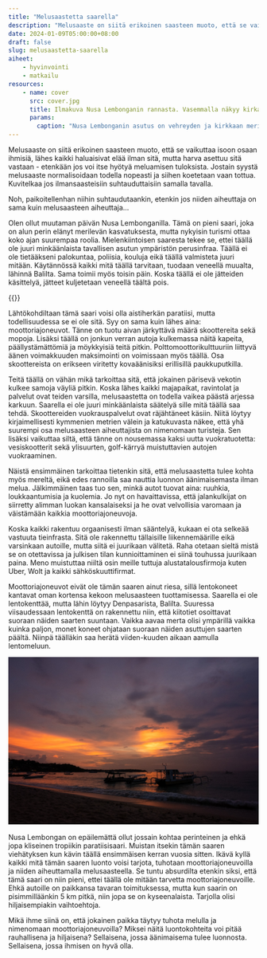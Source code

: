 ```yaml
---
title: "Melusaastetta saarella"
description: "Melusaaste on siitä erikoinen saasteen muoto, että se vaikuttaa isoon osaan ihmisiä, lähes kaikki haluaisivat elää ilman sitä, mutta harva asettuu sitä vastaan"
date: 2024-01-09T05:00:00+08:00
draft: false
slug: melusaastetta-saarella
aiheet:
    - hyvinvointi
    - matkailu
resources:
    - name: cover
      src: cover.jpg
      title: Ilmakuva Nusa Lembonganin rannasta. Vasemmalla näkyy kirkas meri ja oikealla vehreyden ja palmujen keskelle rakennettua asutusta. Teitä näkyy hyvin vähän tai ne ovat kapeita polkuja.
      params:
        caption: "Nusa Lembonganin asutus on vehreyden ja kirkkaan meriveren äärelle rakentunut. Talojen välissä kulkee kapeita polkuja, mutta leveitä teitä siellä on muutamaa pääkatua lukuun ottamatta todella vähän."
---
```


Melusaaste on siitä erikoinen saasteen muoto, että se vaikuttaa isoon osaan ihmisiä, lähes kaikki haluaisivat elää ilman sitä, mutta harva asettuu sitä vastaan - etenkään jos voi itse hyötyä meluamisen tuloksista. Jostain syystä melusaaste normalisoidaan todella nopeasti ja siihen koetetaan vaan tottua. Kuvitelkaa jos ilmansaasteisiin suhtauduttaisiin samalla tavalla. 

<!--more-->

Noh, paikoitellenhan niihin suhtaudutaankin, etenkin jos niiden aiheuttaja on sama kuin melusaasteen aiheuttaja...

Olen ollut muutaman päivän Nusa Lembonganilla. Tämä on pieni saari, joka on alun perin elänyt merilevän kasvatuksesta, mutta nykyisin turismi ottaa koko ajan suurempaa roolia. Mielenkiintoisen saaresta tekee se, ettei täällä ole juuri minkäänlaista tavallisen asutun ympäristön perusinfraa. Täällä ei ole tietääkseni palokuntaa, poliisia, kouluja eikä täällä valmisteta juuri mitään. Käytännössä kaikki mitä täällä tarvitaan, tuodaan veneellä muualta, lähinnä Balilta. Sama toimii myös toisin päin. Koska täällä ei ole jätteiden käsittelyä, jätteet kuljetetaan veneellä täältä pois.

{{<cover>}}

Lähtökohdiltaan tämä saari voisi olla aistiherkän paratiisi, mutta todellisuudessa se ei ole sitä. Syy on sama kuin lähes aina: moottoriajoneuvot. Tänne on tuotu aivan järkyttävä määrä skoottereita sekä mopoja. Lisäksi täällä on jonkun verran autoja kulkemassa näitä kapeita, päällystämättömiä ja möykkyisiä teitä pitkin. Polttomoottorikulttuuriin liittyvä äänen voimakkuuden maksimointi on voimissaan myös täällä. Osa skoottereista on erikseen viritetty kovaäänisiksi erillisillä paukkuputkilla.

Teitä täällä on vähän mikä tarkoittaa sitä, että jokainen pärisevä vekotin kulkee samoja väyliä pitkin. Koska lähes kaikki majapaikat, ravintolat ja palvelut ovat teiden varsilla, melusaastetta on todella vaikea päästä arjessa karkuun. Saarella ei ole juuri minkäänlaista säätelyä sille mitä täällä saa tehdä. Skoottereiden vuokrauspalvelut ovat räjähtäneet käsiin. Niitä löytyy kirjaimellisesti kymmenien metrien välein ja katukuvasta näkee, että yhä suurempi osa melusaasteen aiheuttajista on nimenomaan turisteja. Sen lisäksi vaikuttaa siltä, että tänne on nousemassa kaksi uutta vuokratuotetta: vesiskootterit sekä ylisuurten, golf-kärryä muistuttavien autojen vuokraaminen.

Näistä ensimmäinen tarkoittaa tietenkin sitä, että melusaastetta tulee kohta myös mereltä, eikä edes rannoilla saa nauttia luonnon äänimaisemasta ilman melua. Jälkimmäinen taas tuo sen, minkä autot tuovat aina: ruuhkia, loukkaantumisia ja kuolemia. Jo nyt on havaittavissa, että jalankulkijat on siirretty alimman luokan kansalaiseksi ja he ovat velvollisia varomaan ja väistämään kaikkia moottoriajoneuvoja.

Koska kaikki rakentuu orgaanisesti ilman sääntelyä, kukaan ei ota selkeää vastuuta tieinfrasta. Sitä ole rakennettu tällaisille liikennemäärille eikä varsinkaan autoille, mutta siitä ei juurikaan välitetä. Raha otetaan sieltä mistä se on otettavissa ja julkisen tilan kunnioittaminen ei siinä touhussa juurikaan paina. Meno muistuttaa niiltä osin meille tuttuja alustatalousfirmoja kuten Uber, Wolt ja kaikki sähköskuuttifirmat.

Moottoriajoneuvot eivät ole tämän saaren ainut riesa, sillä lentokoneet kantavat oman kortensa kekoon melusaasteen tuottamisessa. Saarella ei ole lentokenttää, mutta lähin löytyy Denpasarista, Balilta. Suuressa viisaudessaan lentokenttä on rakennettu niin, että kiitotiet osoittavat suoraan näiden saarten suuntaan. Vaikka aavaa merta olisi ympärillä vaikka kuinka paljon, monet koneet ohjataan suoraan näiden asuttujen saarten päältä. Niinpä täälläkin saa herätä viiden-kuuden aikaan aamulla lentomeluun.

![Auringonlasku meren rannassa. Vedessä näkyy veneiden silhuetteja taivas on täynnä keltaisen, oranssin ja violetin sävyjä. Näyttää kuin taivas olisi tulessa.](auringonlasku.jpg "Vielä toistaiseksi tällaisista näkymistä on mahdollista nauttia ilman merkittävää melusaastetta, mutta pian sekin voi olla ohi, mikäli vesiskoottereiden vuokrausbisnes räjähtää käsiin ja lentoliikenteen määrä lisääntyy.")

Nusa Lembongan on epäilemättä ollut jossain kohtaa perinteinen ja ehkä jopa kliseinen tropiikin paratiisisaari. Muistan itsekin tämän saaren viehätyksen kun kävin täällä ensimmäisen kerran vuosia sitten. Ikävä kyllä kaikki mitä tämän saaren luonto voisi tarjota, tuhotaan moottoriajoneuvoilla ja niiden aiheuttamalla melusaasteella. Se tuntu absurdilta etenkin siksi, että tämä saari on niin pieni, ettei täällä ole mitään tarvetta moottoriajoneuvoille. Ehkä autoille on paikkansa tavaran toimituksessa, mutta kun saarin on pisimmilläänkin 5 km pitkä, niin jopa se on kyseenalaista. Tarjolla olisi hiljaisempiakin vaihtoehtoja.

Mikä ihme siinä on, että jokainen paikka täytyy tuhota melulla ja nimenomaan moottoriajoneuvoilla? Miksei näitä luontokohteita voi pitää rauhallisena ja hiljaisena? Sellaisena, jossa äänimaisema tulee luonnosta. Sellaisena, jossa ihmisen on hyvä olla.
